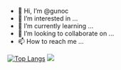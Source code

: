 - 👋 Hi, I’m @gunoc
- 👀 I’m interested in ...
- 🌱 I’m currently learning ...
- 💞️ I’m looking to collaborate on ...
- 📫 How to reach me ...

<!---
gunoc/gunoc is a ✨ special ✨ repository because its `README.md` (this file) appears on your GitHub profile.
You can click the Preview link to take a look at your changes.
--->


[![Top Langs](https://github-readme-stats.vercel.app/api/top-langs/?username=gunoc&layout=compact)](https://github.com/gunoc/github-readme-stats)
<img src="https://github-readme-stats.vercel.app/api/top-langs/?username=gunoc&layout=compact&theme=blueberry"/>
